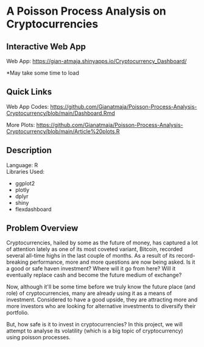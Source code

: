 # A Poisson Process Analysis on Cryptocurrencies

## Interactive Web App
Web App: https://gian-atmaja.shinyapps.io/Cryptocurrency_Dashboard/ 
 
*May take some time to load

## Quick Links 
Web App Codes: https://github.com/Gianatmaja/Poisson-Process-Analysis-Cryptocurrency/blob/main/Dashboard.Rmd
 
More Plots: https://github.com/Gianatmaja/Poisson-Process-Analysis-Cryptocurrency/blob/main/Article%20plots.R

## Description
Language: R  
Libraries Used: 
- ggplot2 
- plotly
- dplyr 
- shiny
- flexdashboard

## Problem Overview 
Cryptocurrencies, hailed by some as the future of money, has captured a lot of attention lately as one of its most coveted variant, Bitcoin, recorded several all-time highs in the last couple of months. As a result of its record-breaking performance, more and more questions are now being asked. Is it a good or safe haven investment? Where will it go from here? Will it eventually replace cash and become the future medium of exchange?
  
Now, although it'll be some time before we truly know the future place (and role) of cryptocurrencies, many are already using it as a means of investment. Considered to have a good upside, they are attracting more and more investors who are looking for alternative investments to diversify their portfolio.
  
But, how safe is it to invest in cryptocurrencies? In this project, we will attempt to analyse its volatility (which is a big topic of cryptocurrency) using poisson processes.
